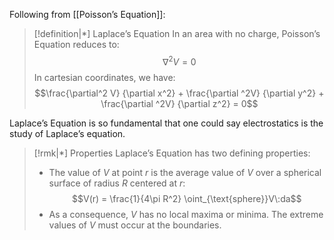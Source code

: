Following from [[Poisson’s Equation]]:
>[!definition|*] Laplace’s Equation
>In an area with no charge, Poisson’s Equation reduces to:$$\nabla^2 V = 0$$In cartesian coordinates, we have: $$\frac{\partial^2 V} {\partial x^2} + \frac{\partial ^2V} {\partial y^2} + \frac{\partial ^2V} {\partial z^2} = 0$$

Laplace’s Equation is so fundamental that one could say electrostatics is the study of Laplace’s equation.

>[!rmk|*] Properties 
>Laplace’s Equation has two defining properties:
>- The value of $V$ at point $r$ is the average value of $V$ over a spherical surface of radius $R$ centered at $r$: $$V(r) = \frac{1}{4\pi R^2} \oint_{\text{sphere}}V\:da$$
>- As a consequence, $V$ has no local maxima or minima. The extreme values of $V$ must occur at the boundaries. 

